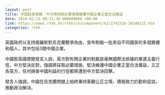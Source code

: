 ```yaml
---
layout: post
title: 中國駐英使館︰中方將採取必要措施維護中國企業正當合法權益
date: 2024-02-23 08:31:38.000000000 +08:00
link: https://news.rthk.hk/rthk/ch/component/k2/1741518-20240223.htm
categories: rthk
---
```


英國政府以支持俄羅斯對烏克蘭戰爭為由，宣布制裁一批來自不同國家的多個實體和個人，其中包括3間中國企業。

中國駐英國使館發言人說，英方對有關企業的制裁是毫無國際法依據的單邊主義行徑，中方堅決反對，強調將採取必要措施，堅決維護中國企業正當合法權益，又正告英方，任何損害中國利益的行徑都將遭到中方堅決回擊。

發言人強調，中國在烏克蘭問題上始終秉持客觀公正立場，積極致力於勸和促談，推動政治解決。
